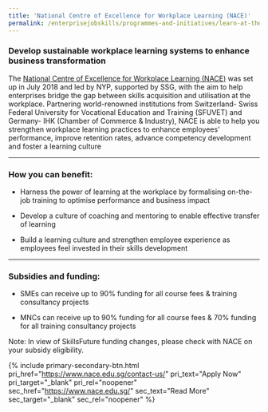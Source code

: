 ```yaml
---
title: 'National Centre of Excellence for Workplace Learning (NACE)'
permalink: /enterprisejobskills/programmes-and-initiatives/learn-at-the-workplace/national-centre-of-excellence-for-workplace-learning--nace-/
---
```


### Develop sustainable workplace learning systems to enhance business transformation

The <a href="https://www.nyp.edu.sg/nace" target="_blank" rel="noopener">National Centre of Excellence for Workplace Learning (NACE)</a> was set up in July 2018 and led by NYP, supported by SSG, with the aim to help enterprises bridge the gap between skills acquisition and utilisation at the workplace. Partnering world-renowned institutions from Switzerland- Swiss Federal University for Vocational Education and Training (SFUVET) and Germany- IHK (Chamber of Commerce & Industry), NACE is able to help you strengthen workplace learning practices to enhance employees' performance, improve retention rates, advance competency development and foster a learning culture

---

### How you can benefit:

- Harness the power of learning at the workplace by formalising on-the-job training to optimise performance and business impact

- Develop a culture of coaching and mentoring to enable effective transfer of learning

- Build a learning culture and strengthen employee experience as employees feel invested in their skills development

---

### Subsidies and funding:

- SMEs can receive up to 90% funding for all course fees & training consultancy projects

- MNCs can receive up to 90% funding for all course fees & 70% funding for all training consultancy projects

Note: In view of SkillsFuture funding changes, please check with NACE on your subsidy eligibility.

{% include primary-secondary-btn.html pri_href="https://www.nace.edu.sg/contact-us/" pri_text="Apply Now" pri_target="_blank" pri_rel="noopener" sec_href="https://www.nace.edu.sg/" sec_text="Read More" sec_target="_blank" sec_rel="noopener" %}

<script src="/jquery/resize-tables.js"></script>
